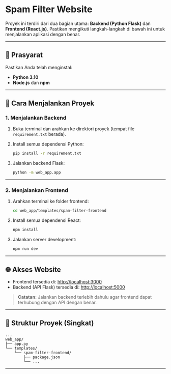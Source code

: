 # Spam Filter Website

Proyek ini terdiri dari dua bagian utama: **Backend (Python Flask)** dan **Frontend (React.js)**. Pastikan mengikuti langkah-langkah di bawah ini untuk menjalankan aplikasi dengan benar.

---

## 🔧 Prasyarat

Pastikan Anda telah menginstal:

- **Python 3.10**
- **Node.js** dan **npm**

---

## 🚀 Cara Menjalankan Proyek

### 1. Menjalankan Backend

1. Buka terminal dan arahkan ke direktori proyek (tempat file `requirement.txt` berada).
2. Install semua dependensi Python:

   ```bash
   pip install -r requirement.txt
   ```

3. Jalankan backend Flask:

   ```bash
   python -m web_app.app
   ```

---

### 2. Menjalankan Frontend

1. Arahkan terminal ke folder frontend:

   ```bash
   cd web_app/templates/spam-filter-frontend
   ```

2. Install semua dependensi React:

   ```bash
   npm install
   ```

3. Jalankan server development:

   ```bash
   npm run dev
   ```

---

## 🌐 Akses Website

- Frontend tersedia di: [http://localhost:3000](http://localhost:3000)
- Backend (API Flask) tersedia di: [http://localhost:5000](http://localhost:5000)

> **Catatan:** Jalankan backend terlebih dahulu agar frontend dapat terhubung dengan API dengan benar.

---

## 📁 Struktur Proyek (Singkat)

```
...
web_app/
├── app.py
└── templates/
    └── spam-filter-frontend/
        ├── package.json
        └── ...
```

---


